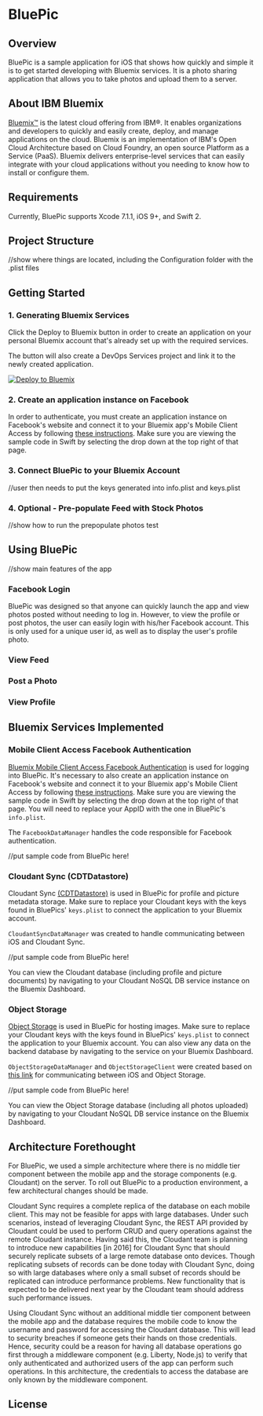 # BluePic


## Overview

BluePic is a sample application for iOS that shows how quickly and simple it is to get started developing with Bluemix services. It is a photo sharing application that allows you to take photos and upload them to a server.

## About IBM Bluemix

[Bluemix™](https://developer.ibm.com/sso/bmregistration?lang=en_US&ca=dw-_-bluemix-_-cl-bluemixfoundry-_-article) is the latest cloud offering from IBM®. It enables organizations and developers to quickly and easily create, deploy, and manage applications on the cloud. Bluemix is an implementation of IBM's Open Cloud Architecture based on Cloud Foundry, an open source Platform as a Service (PaaS). Bluemix delivers enterprise-level services that can easily integrate with your cloud applications without you needing to know how to install or configure them.

## Requirements
Currently, BluePic supports Xcode 7.1.1, iOS 9+, and Swift 2.

## Project Structure
//show where things are located, including the Configuration folder with the .plist files

## Getting Started

### 1. Generating Bluemix Services
Click the Deploy to Bluemix button in order to create an application on your personal Bluemix account that's already set up with the required services.

The button will also create a DevOps Services project and link it to the newly created application.

[![Deploy to Bluemix](https://bluemix.net/deploy/button.png)](https://bluemix.net/deploy?repository=https://github.com/rolandoasmat/MyBluemixApp.git)

### 2. Create an application instance on Facebook
In order to authenticate, you must create an application instance on Facebook's website and connect it to your Bluemix app's Mobile Client Access by following [these instructions](https://www.ng.bluemix.net/docs/services/mobileaccess/security/facebook/t_fb_config.html). Make sure you are viewing the sample code in Swift by selecting the drop down at the top right of that page.

### 3. Connect BluePic to your Bluemix Account
//user then needs to put the keys generated into info.plist and keys.plist

### 4. Optional - Pre-populate Feed with Stock Photos
//show how to run the prepopulate photos test


## Using BluePic
//show main features of the app

### Facebook Login
BluePic was designed so that anyone can quickly launch the app and view photos posted without needing to log in. However, to view the profile or post photos, the user can easily login with his/her Facebook account. This is only used for a unique user id, as well as to display the user's profile photo.

### View Feed

### Post a Photo

### View Profile


## Bluemix Services Implemented
### Mobile Client Access Facebook Authentication
[Bluemix Mobile Client Access Facebook Authentication](https://www.ng.bluemix.net/docs/services/mobileaccess/gettingstarted/ios/index.html) is used for logging into BluePic. It's necessary to also create an application instance on Facebook's website and connect it to your Bluemix app's Mobile Client Access by following [these instructions](https://www.ng.bluemix.net/docs/services/mobileaccess/security/facebook/t_fb_config.html). Make sure you are viewing the sample code in Swift by selecting the drop down at the top right of that page. You will need to replace your AppID with the one in BluePic's `info.plist`. 

The `FacebookDataManager` handles the code responsible for Facebook authentication.

//put sample code from BluePic here!

### Cloudant Sync (CDTDatastore)
Cloudant Sync [(CDTDatastore)](https://www.ng.bluemix.net/docs/services/mobileaccess/gettingstarted/ios/index.html) is used in BluePic for profile and picture metadata storage. Make sure to replace your Cloudant keys with the keys found in BluePics' `keys.plist` to connect the application to your Bluemix account. 


`CloudantSyncDataManager` was created to handle communicating between iOS and Cloudant Sync.

//put sample code from BluePic here!

You can view the Cloudant database (including profile and picture documents) by navigating to your Cloudant NoSQL DB service instance on the Bluemix Dashboard.


### Object Storage
[Object Storage](https://console.ng.bluemix.net/catalog/services/object-storage/) is used in BluePic for hosting images. Make sure to replace your Cloudant keys with the keys found in BluePics' `keys.plist` to connect the application to your Bluemix account. You can also view any data on the backend database by navigating to the service on your Bluemix Dashboard.

`ObjectStorageDataManager` and `ObjectStorageClient` were created based on [this link](http://developer.openstack.org/api-ref-objectstorage-v1.html) for communicating between iOS and Object Storage.

//put sample code from BluePic here!

You can view the Object Storage database (including all photos uploaded) by navigating to your Cloudant NoSQL DB service instance on the Bluemix Dashboard.


## Architecture Forethought

For BluePic, we used a simple architecture where there is no middle tier component between the mobile app and the storage components (e.g. Cloudant) on the server. To roll out BluePic to a production environment, a few architectural changes should be made.

Cloudant Sync requires a complete replica of the database on each mobile client. This may not be feasible for apps with large databases. Under such scenarios, instead of leveraging Cloudant Sync, the REST API provided by Cloudant could be used to perform CRUD and query operations against the remote Cloudant instance. Having said this, the Cloudant team is planning to introduce new capabilities [in 2016] for Cloudant Sync that should securely replicate subsets of a large remote database onto devices. Though replicating subsets of records can be done today with Cloudant Sync, doing so with large databases where only a small subset of records should be replicated can introduce performance problems. New functionality that is expected to be delivered next year by the Cloudant team should address such performance issues. 

Using Cloudant Sync without an additional middle tier component between the mobile app and the database requires the mobile code to know the username and password for accessing the Cloudant database. This will lead to security breaches if someone gets their hands on those credentials. Hence, security could be a reason for having all database operations go first through a middleware component (e.g. Liberty, Node.js) to verify that only authenticated and authorized users of the app can perform such operations. In this architecture, the credentials to access the database are only known by the middleware component.


## License
